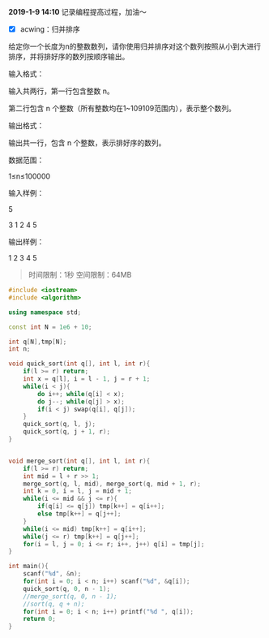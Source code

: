 **2019-1-9 14:10**
记录编程提高过程，加油～
- [x] acwing：归并排序

给定你一个长度为n的整数数列，请你使用归并排序对这个数列按照从小到大进行排序，并将排好序的数列按顺序输出。

输入格式：

输入共两行，第一行包含整数 n。

第二行包含 n 个整数（所有整数均在1~109109范围内），表示整个数列。

输出格式：

输出共一行，包含 n 个整数，表示排好序的数列。

数据范围：

1≤n≤100000

输入样例：

5

3 1 2 4 5

输出样例：

1 2 3 4 5
> 时间限制：1秒  空间限制：64MB
```cpp
#include <iostream>
#include <algorithm>

using namespace std;

const int N = 1e6 + 10;

int q[N],tmp[N];
int n;

void quick_sort(int q[], int l, int r){
    if(l >= r) return;
    int x = q[l], i = l - 1, j = r + 1;
    while(i < j){
        do i++; while(q[i] < x);
        do j--; while(q[j] > x);
        if(i < j) swap(q[i], q[j]);
    }
    quick_sort(q, l, j);
    quick_sort(q, j + 1, r);
}


void merge_sort(int q[], int l, int r){
    if(l >= r) return;
    int mid = l + r >> 1;
    merge_sort(q, l, mid), merge_sort(q, mid + 1, r);
    int k = 0, i = l, j = mid + 1;
    while(i <= mid && j <= r){
        if(q[i] <= q[j]) tmp[k++] = q[i++];
        else tmp[k++] = q[j++];
    }
    while(i <= mid) tmp[k++] = q[i++];
    while(j <= r) tmp[k++] = q[j++];
    for(i = l, j = 0; i <= r; i++, j++) q[i] = tmp[j];
}

int main(){
    scanf("%d", &n);
    for(int i = 0; i < n; i++) scanf("%d", &q[i]);
    quick_sort(q, 0, n - 1);
    //merge_sort(q, 0, n - 1);
    //sort(q, q + n);
    for(int i = 0; i < n; i++) printf("%d ", q[i]);
    return 0;
}
```
